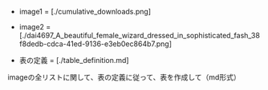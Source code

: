 
- image1 = [./cumulative_downloads.png]
- image2 = [./dai4697_A_beautiful_female_wizard_dressed_in_sophisticated_fash_38f8dedb-cdca-41ed-9136-e3eb0ec864b7.png]

- 表の定義 = [./table_definition.md]


imageの全リストに関して、表の定義に従って、表を作成して（md形式）